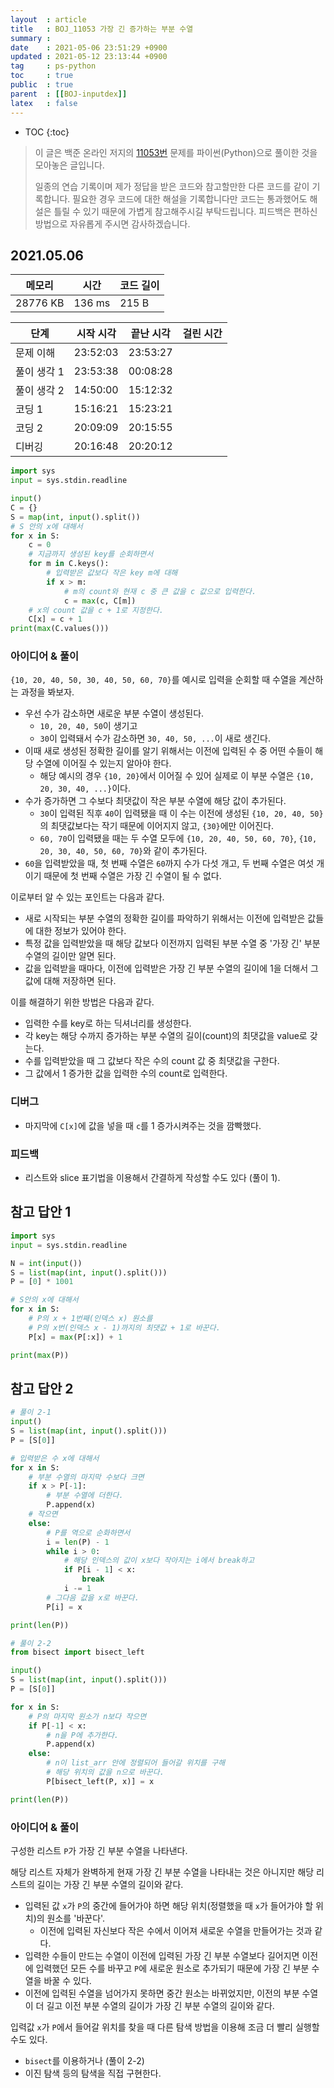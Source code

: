 ```yaml
---
layout  : article
title   : BOJ_11053 가장 긴 증가하는 부분 수열
summary : 
date    : 2021-05-06 23:51:29 +0900
updated : 2021-05-12 23:13:44 +0900
tag     : ps-python
toc     : true
public  : true
parent  : [[BOJ-inputdex]]
latex   : false
---
```

* TOC
{:toc}

> 이 글은 백준 온라인 저지의 [11053번](https://www.acmicpc.net/problem/11053) 문제를 파이썬(Python)으로 풀이한 것을 모아놓은 글입니다.
>
> 일종의 연습 기록이며 제가 정답을 받은 코드와 참고할만한 다른 코드를 같이 기록합니다. 필요한 경우 코드에 대한 해설을 기록합니다만 코드는 통과했어도 해설은 틀릴 수 있기 때문에 가볍게 참고해주시길 부탁드립니다. 피드백은 편하신 방법으로 자유롭게 주시면 감사하겠습니다.

## 2021.05.06

| 메모리    | 시간   | 코드 길이 |
| --------- | -----  | --------- |
| 28776 KB  | 136 ms | 215 B     |

| 단계        | 시작 시각 | 끝난 시각  | 걸린 시간 |
| ---------   | --------- | ---------  | --------- |
| 문제 이해   | 23:52:03  | 23:53:27   |           |
| 풀이 생각 1 | 23:53:38  | 00:08:28   |           |
| 풀이 생각 2 | 14:50:00  | 15:12:32   |           |
| 코딩 1      | 15:16:21  | 15:23:21   |           |
| 코딩 2      | 20:09:09  | 20:15:55   |           |
| 디버깅      | 20:16:48  | 20:20:12   |           |

```python
import sys
input = sys.stdin.readline

input()
C = {}
S = map(int, input().split())
# S 안의 x에 대해서
for x in S:
    c = 0
    # 지금까지 생성된 key를 순회하면서
    for m in C.keys():
        # 입력받은 값보다 작은 key m에 대해
        if x > m:
            # m의 count와 현재 c 중 큰 값을 c 값으로 입력한다.
            c = max(c, C[m])
    # x의 count 값을 c + 1로 지정한다.
    C[x] = c + 1
print(max(C.values()))
```

### 아이디어 & 풀이

`{10, 20, 40, 50, 30, 40, 50, 60, 70}`를 예시로 입력을 순회할 때 수열을 계산하는 과정을 봐보자.

* 우선 수가 감소하면 새로운 부분 수열이 생성된다.
    * `10, 20, 40, 50`이 생기고
    * `30`이 입력돼서 수가 감소하면 `30, 40, 50, ...`이 새로 생긴다.
* 이때 새로 생성된 정확한 길이를 알기 위해서는 이전에 입력된 수 중 어떤 수들이 해당 수열에 이어질 수 있는지 알아야 한다.
    * 해당 예시의 경우 `{10, 20}`에서 이어질 수 있어 실제로 이 부분 수열은 `{10, 20, 30, 40, ...}`이다.
* 수가 증가하면 그 수보다 최댓값이 작은 부분 수열에 해당 값이 추가된다.
    * `30`이 입력된 직후 `40`이 입력됐을 때 이 수는 이전에 생성된 `{10, 20, 40, 50}`의 최댓값보다는 작기 때문에 이어지지 않고, `{30}`에만 이어진다.
    * `60, 70`이 입력됐을 때는 두 수열 모두에 `{10, 20, 40, 50, 60, 70}`, `{10, 20, 30, 40, 50, 60, 70}`와 같이 추가된다.
* `60`을 입력받았을 때, 첫 번째 수열은 `60`까지 수가 다섯 개고, 두 번째 수열은 여섯 개이기 때문에 첫 번째 수열은 가장 긴 수열이 될 수 없다.

이로부터 알 수 있는 포인트는 다음과 같다.

* 새로 시작되는 부분 수열의 정확한 길이를 파악하기 위해서는 이전에 입력받은 값들에 대한 정보가 있어야 한다.
* 특정 값을 입력받았을 때 해당 값보다 이전까지 입력된 부분 수열 중 '가장 긴' 부분 수열의 길이만 알면 된다.
* 값을 입력받을 때마다, 이전에 입력받은 가장 긴 부분 수열의 길이에 1을 더해서 그 값에 대해 저장하면 된다.

이를 해결하기 위한 방법은 다음과 같다.

* 입력한 수를 key로 하는 딕셔너리를 생성한다.
* 각 key는 해당 수까지 증가하는 부분 수열의 길이(count)의 최댓값을 value로 갖는다.
* 수를 입력받았을 때 그 값보다 작은 수의 count 값 중 최댓값을 구한다.
* 그 값에서 1 증가한 값을 입력한 수의 count로 입력한다.

### 디버그

* 마지막에 `C[x]`에 값을 넣을 때 `c`를 1 증가시켜주는 것을 깜빡했다.

### 피드백

* 리스트와 slice 표기법을 이용해서 간결하게 작성할 수도 있다 (풀이 1).

## 참고 답안 1

```python
import sys
input = sys.stdin.readline

N = int(input())
S = list(map(int, input().split()))
P = [0] * 1001

# S안의 x에 대해서
for x in S:
    # P의 x + 1번째(인덱스 x) 원소를
    # P의 x번(인덱스 x - 1)까지의 최댓값 + 1로 바꾼다.
    P[x] = max(P[:x]) + 1

print(max(P))
```

## 참고 답안 2

```python
# 풀이 2-1
input()
S = list(map(int, input().split()))
P = [S[0]]

# 입력받은 수 x에 대해서
for x in S:
    # 부분 수열의 마지막 수보다 크면
    if x > P[-1]:
        # 부분 수열에 더한다.
        P.append(x)
    # 작으면
    else:
        # P를 역으로 순화하면서
        i = len(P) - 1
        while i > 0:
            # 해당 인덱스의 값이 x보다 작아지는 i에서 break하고
            if P[i - 1] < x:
                break
            i -= 1
        # 그다음 값을 x로 바꾼다.
        P[i] = x

print(len(P))

# 풀이 2-2
from bisect import bisect_left

input()
S = list(map(int, input().split()))
P = [S[0]]

for x in S:
    # P의 마지막 원소가 n보다 작으면
    if P[-1] < x:
        # n을 P에 추가한다.
        P.append(x)
    else:
        # n이 list_arr 안에 정렬되어 들어갈 위치를 구해
        # 해당 위치의 값을 n으로 바꾼다.
        P[bisect_left(P, x)] = x

print(len(P))
```

### 아이디어 & 풀이

구성한 리스트 `P`가 가장 긴 부분 수열을 나타낸다.

해당 리스트 자체가 완벽하게 현재 가장 긴 부분 수열을 나타내는 것은 아니지만 해당 리스트의 길이는 가장 긴 부분 수열의 길이와 같다.

* 입력된 값 `x`가 `P`의 중간에 들어가야 하면 해당 위치(정렬했을 때 `x`가 들어가야 할 위치)의 원소를 '바꾼다'.
    * 이전에 입력된 자신보다 작은 수에서 이어져 새로운 수열을 만들어가는 것과 같다.
* 입력한 수들이 만드는 수열이 이전에 입력된 가장 긴 부분 수열보다 길어지면 이전에 입력했던 모든 수를 바꾸고 `P`에 새로운 원소로 추가되기 때문에 가장 긴 부분 수열을 바꿀 수 있다.
* 이전에 입력된 수열을 넘어가지 못하면 중간 원소는 바뀌었지만, 이전의 부분 수열이 더 길고 이전 부분 수열의 길이가 가장 긴 부분 수열의 길이와 같다.

입력값 `x`가 `P`에서 들어갈 위치를 찾을 때 다른 탐색 방법을 이용해 조금 더 빨리 실행할 수도 있다.

* `bisect`를 이용하거나 (풀이 2-2)
* 이진 탐색 등의 탐색을 직접 구현한다.
